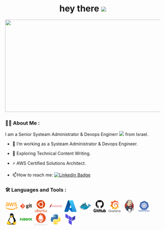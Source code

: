 <h1>
  <div align="center">
  hey there
  <img src="https://media.giphy.com/media/hvRJCLFzcasrR4ia7z/giphy.gif" width="30px"/>
</h1>
</div>

<!--
**yotam-prog/yotam-prog** is a ✨ _special_ ✨ repository because its `README.md` (this file) appears on your GitHub profile.
Here are some ideas to get you started:

- 🔭 I’m currently working on Kornit Digital 
- 🌱 I’m currently learning Devops Enginerr 
- 👯 I’m looking to collaborate on ...
- 🤔 I’m looking for help with ...
- 💬 Ask me about ...
- 📫 How to reach me: ...
- 😄 Pronouns: ...
- ⚡ Fun fact: ...
-->
<div align="center">
  <img src="https://media.giphy.com/media/dWesBcTLavkZuG35MI/giphy.gif" width="600" height="300"/>
</div>

### :man_technologist: About Me :
I am a Senior Systeam Administrator & Devops Enginerr <img src="https://media.giphy.com/media/WUlplcMpOCEmTGBtBW/giphy.gif" width="30">  from Israel.

- :telescope: I’m working as a Systeam Administrator & Devops  Engineer.

- :seedling: Exploring Technical Content Writing.

- :zap: AWS Certified Solutions Architect.

- :mailbox:How to reach me: [![Linkedin Badge](https://img.shields.io/badge/-kakbar-blue?style=flat&logo=Linkedin&logoColor=white)](https://www.linkedin.com/in/yotam-aloni/)

### :hammer_and_wrench: Languages and Tools :
<div> 
  <img src="https://github.com/devicons/devicon/blob/master/icons/amazonwebservices/amazonwebservices-plain-wordmark.svg" title="AWS" alt="AWS" width="40" height="40"/>&nbsp;
  <img src="https://github.com/devicons/devicon/blob/master/icons/git/git-original-wordmark.svg" title="Git" **alt="Git" width="40" height="40"/>&nbsp;
  <img src="https://github.com/devicons/devicon/blob/master/icons/ubuntu/ubuntu-plain-wordmark.svg" title="ubuntu" **alt="ubuntu" width="40" height="40"/>&nbsp;
  <img src="https://github.com/devicons/devicon/blob/master/icons/apache/apache-original-wordmark.svg" title="apache" **alt="apache" width="40" height="40"/>&nbsp;
  <img src="https://github.com/devicons/devicon/blob/master/icons/azure/azure-original.svg" title="azure" **alt="azure" width="40" height="40"/>&nbsp;
    <img src="https://github.com/devicons/devicon/blob/master/icons/docker/docker-original.svg" title="docker" **alt="docker" width="40" height="40"/>&nbsp;
    <img src="https://github.com/devicons/devicon/blob/master/icons/github/github-original-wordmark.svg" title="github" **alt="github" width="40" height="40"/>&nbsp;
  <img src="https://github.com/devicons/devicon/blob/master/icons/grafana/grafana-original-wordmark.svg" title="" **alt="" width="40" height="40"/>&nbsp;
  <img src="https://github.com/devicons/devicon/blob/master/icons/jenkins/jenkins-original.svg" title="" **alt="" width="40" height="40"/>&nbsp;
  <img src="https://github.com/devicons/devicon/blob/master/icons/kubernetes/kubernetes-plain-wordmark.svg" title="" **alt="" width="40" height="40"/>&nbsp;
    <img src="https://github.com/devicons/devicon/blob/master/icons/linux/linux-original.svg" title="" **alt="" width="40" height="40"/>&nbsp;
  <img src="https://github.com/devicons/devicon/blob/master/icons/nginx/nginx-original.svg" title="" **alt="" width="40" height="40"/>&nbsp;
  <img src="https://github.com/devicons/devicon/blob/master/icons/prometheus/prometheus-original-wordmark.svg" title="" **alt="" width="40" height="40"/>&nbsp;
    <img src="https://github.com/devicons/devicon/blob/master/icons/python/python-original.svg" title="" **alt="" width="40" height="40"/>&nbsp;
     <img src="https://github.com/devicons/devicon/blob/master/icons/terraform/terraform-original.svg" title="" **alt="" width="40" height="40"/>&nbsp;                                                                                                                                   
                                                                                                                                        
</div>
